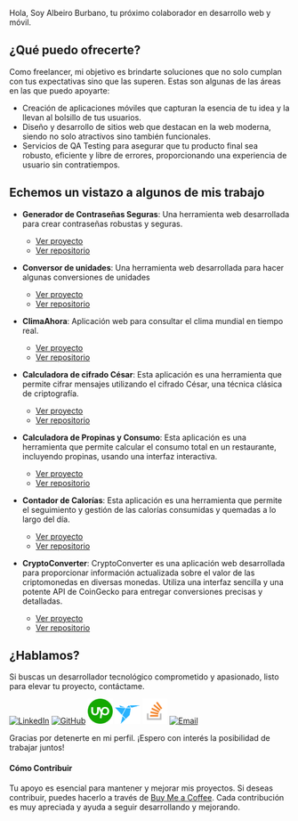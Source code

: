 Hola, Soy Albeiro Burbano, tu próximo colaborador en desarrollo web y móvil.

## ¿Qué puedo ofrecerte?
Como freelancer, mi objetivo es brindarte soluciones que no solo cumplan con tus expectativas sino que las superen. Estas son algunas de las áreas en las que puedo apoyarte:
- Creación de aplicaciones móviles que capturan la esencia de tu idea y la llevan al bolsillo de tus usuarios.
- Diseño y desarrollo de sitios web que destacan en la web moderna, siendo no solo atractivos sino también funcionales.
- Servicios de QA Testing para asegurar que tu producto final sea robusto, eficiente y libre de errores, proporcionando una experiencia de usuario sin contratiempos.

## Echemos un vistazo a algunos de mis trabajo
- **Generador de Contraseñas Seguras**: Una herramienta web desarrollada para crear contraseñas robustas y seguras.
  -  [Ver proyecto](https://app-password-generator-7l6j3rzfobjaokgqi4gdst.streamlit.app)
  -  [Ver repositorio](https://github.com/AlbeiroBurbanoTobar/streamlit-password-generator)
    
- **Conversor de unidades**: Una herramienta web desarrollada para hacer algunas conversiones de unidades
  -  [Ver proyecto](https://pagina-conversor-react.web.app)
  -  [Ver repositorio](https://github.com/AlbeiroBurbano/Conversor-universal)
    
- **ClimaAhora**: Aplicación web para consultar el clima mundial en tiempo real.
  -  [Ver proyecto](https://clima-ahora.web.app)
  -  [Ver repositorio](https://github.com/AlbeiroBurbanoTobar/app_clima/tree/main)

- **Calculadora de cifrado César**: Esta aplicación es una herramienta que permite cifrar mensajes utilizando el cifrado César, una técnica clásica de criptografía.
  -  [Ver proyecto](https://cifrado-cesar-dc867.web.app)
  -  [Ver repositorio](https://github.com/AlbeiroBurbanoTobar/app_cifrado_cesar/tree/main)

 - **Calculadora de Propinas y Consumo**: Esta aplicación es una herramienta que permite calcular el consumo total en un restaurante, incluyendo propinas, usando una interfaz interactiva.
    -  [Ver proyecto](https://calculadora-propinas-d1e5d.web.app/)
    -  [Ver repositorio](https://github.com/AlbeiroBurbanoTobar/calculadoraPropinas)
 
- **Contador de Calorías**: Esta aplicación es una herramienta que permite el seguimiento y gestión de las calorías consumidas y quemadas a lo largo del día.
  -  [Ver proyecto](https://contador-calorias-edb61.web.app/)
  -  [Ver repositorio](https://github.com/AlbeiroBurbanoTobar/calculadora-calorias)

- **CryptoConverter**: CryptoConverter es una aplicación web desarrollada para proporcionar información actualizada sobre el valor de las criptomonedas en diversas monedas. Utiliza una interfaz sencilla y una potente API de CoinGecko para entregar conversiones precisas y detalladas.
  -  [Ver proyecto](https://cripto-convierter.web.app)
  -  [Ver repositorio](https://github.com/AlbeiroBurbanoTobar/crypto-converter/tree/main)
 

## ¿Hablamos?

Si buscas un desarrollador tecnológico comprometido y apasionado, listo para elevar tu proyecto, contáctame.

<p align="left">
  <a href="http://www.linkedin.com/in/albeiro-jose-burbano-tobar-759ba4297"><img src="https://img.icons8.com/fluent/48/000000/linkedin.png" alt="LinkedIn"></a>
  <a href="https://github.com/AlbeiroBurbanoTobar"><img src="https://img.icons8.com/fluent/48/000000/github.png" alt="GitHub"></a>
  <a href="https://www.upwork.com/freelancers/~017e0544b7ea64d6c0?mp_source=share"><img src="https://raw.githubusercontent.com/AlbeiroBurbano/ImagenesIconos/main/upwork.png" alt="Upwork"  width="45"></a>
  <a href="https://www.freelancer.com/u/Albeiro73?sb=t"><img src="https://raw.githubusercontent.com/AlbeiroBurbano/ImagenesIconos/main/freelancer.png" alt="Freelancer" width="45"></a>
  <a href="https://stackoverflow.com/users/24090991/albeiro-burbano"><img src="https://raw.githubusercontent.com/AlbeiroBurbano/ImagenesIconos/main/overflow.png" alt="Stack Overflow"  width="45"></a>
  <a href="mailto:albeirojbt@gmail.com"><img src="https://img.icons8.com/fluent/48/000000/mail.png" alt="Email"></a>
</p>

Gracias por detenerte en mi perfil. ¡Espero con interés la posibilidad de trabajar juntos!



#### Cómo Contribuir

Tu apoyo es esencial para mantener y mejorar mis proyectos. Si deseas contribuir, puedes hacerlo a través de [Buy Me a Coffee](https://www.buymeacoffee.com/albeirojbtr). Cada contribución es muy apreciada y ayuda a seguir desarrollando y mejorando.

